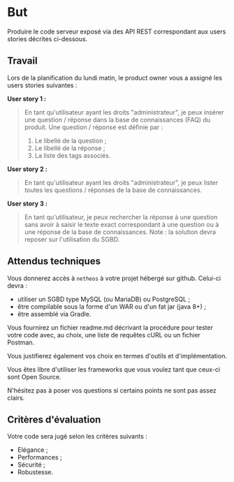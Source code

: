 But
===
Produire le code serveur exposé via des API REST correspondant aux users stories décrites ci-dessous. 

Travail
-------
Lors de la planification du lundi matin, le product owner vous a assigné les users stories suivantes :

**User story 1 :**
> En tant qu'utilisateur ayant les droits "administrateur", je peux insérer une question / réponse dans la base de connaissances (FAQ) du produit. Une question / réponse est définie par :
> 1. Le libellé de la question ;
> 0. Le libellé de la réponse ;
> 0. La liste des tags associés.

**User story 2 :**
> En tant qu'utilisateur ayant les droits "administrateur", je peux lister toutes les questions / réponses de la base de connaissances.

**User story 3 :**
> En tant qu'utilisateur, je peux rechercher la réponse à une question sans avoir à saisir le texte exact correspondant à une question ou à une réponse de la base de connaissances. Note : la solution devra reposer sur l'utilisation du SGBD.

Attendus techniques
-------------------
Vous donnerez accès à `netheos` à votre projet hébergé sur github. Celui-ci devra :
* utiliser un SGBD type MySQL (ou MariaDB) ou PostgreSQL ;
* être compilable sous la forme d'un WAR ou d'un fat jar (java 8+) ;
* être assemblé via Gradle.

Vous fournirez un fichier readme.md décrivant la procédure pour tester votre code avec, au choix, une liste de requêtes cURL ou un fichier Postman.

Vous justifierez également vos choix en termes d'outils et d'implémentation.

Vous êtes libre d'utiliser les frameworks que vous voulez tant que ceux-ci sont Open Source.

N'hésitez pas à poser vos questions si certains points ne sont pas assez clairs.

Critères d'évaluation
-------------------
Votre code sera jugé selon les critères suivants :
- Elégance ;
- Performances ;
- Sécurité ;
- Robustesse.
